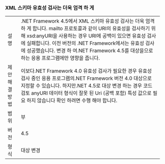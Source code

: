 ### <a name="xml-schema-validation-is-stricter"></a>XML 스키마 유효성 검사는 더욱 엄격 하 게

|   |   |
|---|---|
|설명|.NET Framework 4.5에서 XML 스키마 유효성 검사는 더욱 엄격 하 게 합니다. mailto 프로토콜과 같이 URI의 유효성을 검사하기 위해 xsd:anyURI을 사용하는 경우 URI에 공백이 있으면 유효성 검사에 실패합니다. 이전 버전의 .NET Framework에서는 유효성 검사에 성공했습니다. 변경 하 여.NET Framework 4.5를 대상을으로 하는 응용 프로그램에만 영향을 줍니다.|
|제안 해결 방법|이보다.NET Framework 4.0 유효성 검사가 필요한 경우 유효성 검사 중인 응용 프로그램의.NET Framework 버전 4.0 대상으로 지정할 수 있습니다. 하지만.NET 4.5로 대상 변경 하는 경우 코드 검토 anyURI 데이터 형식이 잘못 된 Uri (공백 포함) 특성 값으로 필요 하지 않습니다 확인 하려면 수행 해야 합니다.|
|범위|부|
|버전|4.5|
|형식|대상 변경|

